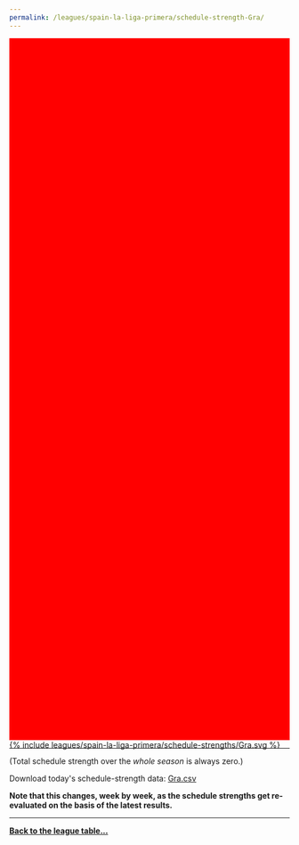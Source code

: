 ```yaml
---
permalink: /leagues/spain-la-liga-primera/schedule-strength-Gra/
---
```


<style>
.svg-wrap {
    background-color:red;
    height:0;
    padding-top:250%; /* 350px/550px */
    position: relative;
}

svg {
    background-color: white;
    height: 100%;
    display:block;
    width: 100%;
    position: absolute;
    top:0;
    left:0;
}
</style>


<div class="svg-wrap">
{% include leagues/spain-la-liga-primera/schedule-strengths/Gra.svg %}
</div>

-----

(Total schedule strength over the *whole season* is always zero.)


Download today's schedule-strength data: [Gra.csv](/assets/leagues/spain-la-liga-primera/2021/schedule-strengths/Gra.csv)

**Note that this changes, week by week, as the schedule strengths get re-evaluated on the
basis of the latest results.**

-----

[**Back to the league table...**](/leagues/spain-la-liga-primera)


